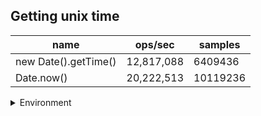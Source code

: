 ## Getting unix time

|name|ops/sec|samples|
|-|-|-|
|new Date().getTime()|12,817,088|6409436|
|Date.now()|20,222,513|10119236|


<details>
<summary>Environment</summary>

* __Machine:__ linux x64 | 4 vCPUs | 7.6GB Mem
* __Run:__ Thu Sep 04 2025 19:58:33 GMT+0000 (Coordinated Universal Time)
* __Node:__ `v24.6.0`
</details>

<!--
{"environment":{"platform":"linux","arch":"x64","cpus":4,"totalMemory":7.597843170166016},"benchmarks":[{"name":"new Date().getTime()","samples":6409436,"opsSec":12817088.399612486},{"name":"Date.now()","samples":10119236,"opsSec":20222513.76726581}]}-->
